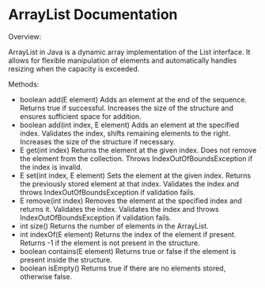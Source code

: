 # ArrayList Documentation

Overview:

ArrayList in Java is a dynamic array implementation of the List interface. It allows for flexible manipulation of elements and automatically handles resizing when the capacity is exceeded.

Methods:

* boolean add(E element)
    Adds an element at the end of the sequence.
    Returns true if successful.
    Increases the size of the structure and ensures sufficient space for addition.
* boolean add(int index, E element)
    Adds an element at the specified index.
    Validates the index, shifts remaining elements to the right.
    Increases the size of the structure if necessary.
* E get(int index)
    Returns the element at the given index.
    Does not remove the element from the collection.
    Throws IndexOutOfBoundsException if the index is invalid.
* E set(int index, E element)
    Sets the element at the given index.
    Returns the previously stored element at that index.
    Validates the index and throws IndexOutOfBoundsException if validation fails.
* E remove(int index)
    Removes the element at the specified index and returns it.
    Validates the index.
    Validates the index and throws IndexOutOfBoundsException if validation fails.
* int size()
    Returns the number of elements in the ArrayList.
* int indexOf(E element)
    Returns the index of the element if present.
    Returns -1 if the element is not present in the structure.
* boolean contains(E element)
    Returns true or false if the element is present inside the structure.
* boolean isEmpty()
    Returns true if there are no elements stored, otherwise false.
